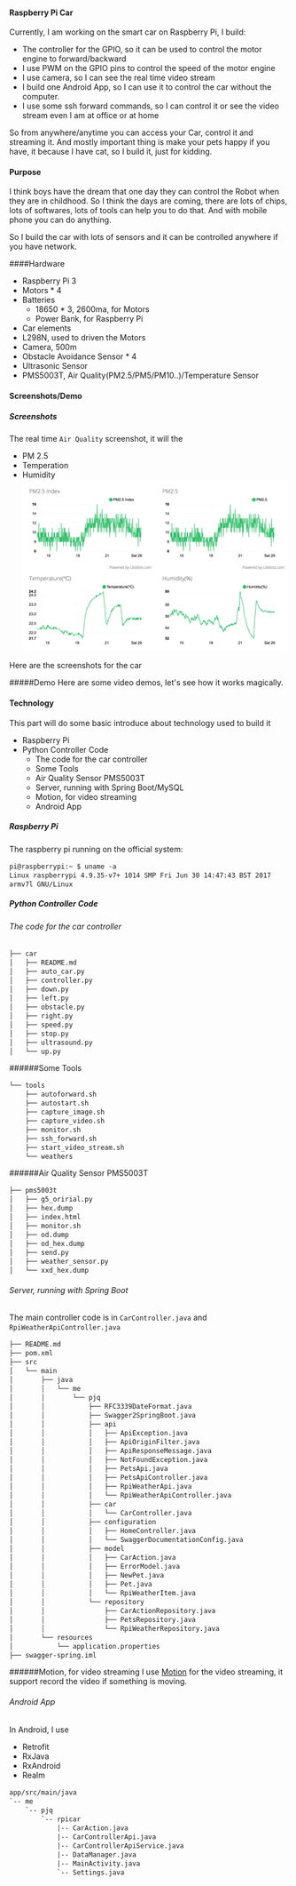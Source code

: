 #### Raspberry Pi Car

Currently, I am working on the smart car on Raspberry Pi, I build:
* The controller for the GPIO, so it can be used to control the motor engine to forward/backward
* I use PWM on the GPIO pins to control the speed of the motor engine
* I use camera, so I can see the real time video stream
* I build one Android App, so I can use it to control the car without the computer.
* I use some ssh forward commands, so I can control it or see the video stream even I am at office or at home

So from anywhere/anytime you can access your Car, control it and streaming it.
And mostly important thing is make your pets happy if you have, it because I have cat, so I build it, just for kidding.

#### Purpose
I think boys have the dream that one day they can control the Robot when they are in childhood.
So I think the days are coming, there are lots of chips, lots of softwares, lots of tools can help you to do that. And with mobile phone you can do anything.

So I build the car with lots of sensors and it can be controlled anywhere if you have network.

####Hardware
* Raspberry Pi 3
* Motors * 4
* Batteries
	* 18650 * 3, 2600ma, for Motors
	* Power Bank, for Raspberry Pi
* Car elements
* L298N, used to driven the Motors
* Camera, 500m
* Obstacle Avoidance Sensor * 4
* Ultrasonic Sensor
* PMS5003T, Air Quality(PM2.5/PM5/PM10..)/Temperature Sensor

#### Screenshots/Demo
##### Screenshots
The real time `Air Quality` screenshot, it will the 
* PM 2.5
* Temperation
* Humidity
![Alt text](../demo/pm25.png)

Here are the screenshots for the car

#####Demo
Here are some video demos, let's see how it works magically.


#### Technology
This part will do some basic introduce about technology used to build it
* Raspberry Pi
* Python Controller Code
	* The code for the car controller
	* Some Tools
	* Air Quality Sensor PMS5003T
	* Server, running with Spring Boot/MySQL
	* Motion, for video streaming
	* Android App

##### Raspberry Pi
The raspberry pi running on the official system:
```
pi@raspberrypi:~ $ uname -a
Linux raspberrypi 4.9.35-v7+ 1014 SMP Fri Jun 30 14:47:43 BST 2017 armv7l GNU/Linux
```

##### Python Controller Code

###### The code for the car controller
```
├── car
│   ├── README.md
│   ├── auto_car.py
│   ├── controller.py
│   ├── down.py
│   ├── left.py
│   ├── obstacle.py
│   ├── right.py
│   ├── speed.py
│   ├── stop.py
│   ├── ultrasound.py
│   └── up.py
```

######Some Tools
```
└── tools
    ├── autoforward.sh
    ├── autostart.sh
    ├── capture_image.sh
    ├── capture_video.sh
    ├── monitor.sh
    ├── ssh_forward.sh
    ├── start_video_stream.sh
    └── weathers
```

######Air Quality Sensor PMS5003T
```
├── pms5003t
│   ├── g5_oririal.py
│   ├── hex.dump
│   ├── index.html
│   ├── monitor.sh
│   ├── od.dump
│   ├── od_hex.dump
│   ├── send.py
│   ├── weather_sensor.py
│   └── xxd_hex.dump
```

###### Server, running with Spring Boot
The main controller code is in `CarController.java` and `RpiWeatherApiController.java`

```
├── README.md
├── pom.xml
├── src
│   └── main
│       ├── java
│       │   └── me
│       │       └── pjq
│       │           ├── RFC3339DateFormat.java
│       │           ├── Swagger2SpringBoot.java
│       │           ├── api
│       │           │   ├── ApiException.java
│       │           │   ├── ApiOriginFilter.java
│       │           │   ├── ApiResponseMessage.java
│       │           │   ├── NotFoundException.java
│       │           │   ├── PetsApi.java
│       │           │   ├── PetsApiController.java
│       │           │   ├── RpiWeatherApi.java
│       │           │   └── RpiWeatherApiController.java
│       │           ├── car
│       │           │   └── CarController.java
│       │           ├── configuration
│       │           │   ├── HomeController.java
│       │           │   └── SwaggerDocumentationConfig.java
│       │           ├── model
│       │           │   ├── CarAction.java
│       │           │   ├── ErrorModel.java
│       │           │   ├── NewPet.java
│       │           │   ├── Pet.java
│       │           │   └── RpiWeatherItem.java
│       │           └── repository
│       │               ├── CarActionRepository.java
│       │               ├── PetsRepository.java
│       │               └── RpiWeatherRepository.java
│       └── resources
│           └── application.properties
├── swagger-spring.iml

```

######Motion, for video streaming
I use [Motion](https://github.com/Motion-Project/motion) for the video streaming, it support record the video if something is moving.

###### Android App
In Android, I use
* Retrofit
* RxJava
* RxAndroid
* Realm
```
app/src/main/java
`-- me
    `-- pjq
        `-- rpicar
            |-- CarAction.java
            |-- CarControllerApi.java
            |-- CarControllerApiService.java
            |-- DataManager.java
            |-- MainActivity.java
            `-- Settings.java

```








